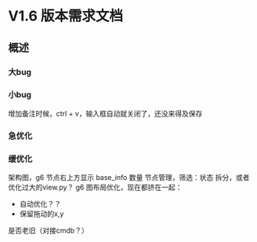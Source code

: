 # V1.6 版本需求文档

## 概述

### 大bug

### 小bug
增加备注时候，ctrl + v，输入框自动就关闭了，还没来得及保存

### 急优化

### 缓优化
架构图，g6 节点右上方显示 base_info 数量
节点管理，筛选：状态
拆分，或者优化过大的view.py？
g6 图布局优化，现在都挤在一起：
- 自动优化？？
- 保留拖动的x,y

是否老旧（对接cmdb？）